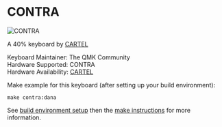 CONTRA
===

![CONTRA](https://cartel.ltd/wp-content/uploads/2018/01/img_3209.jpg)

A 40% keyboard by [CARTEL](https://cartel.ltd/)

Keyboard Maintainer: The QMK Community  
Hardware Supported: CONTRA  
Hardware Availability: [CARTEL](https://cartel.ltd/projects/contra/)

Make example for this keyboard (after setting up your build environment):

    make contra:dana

See [build environment setup](https://docs.qmk.fm/#/getting_started_build_tools) then the [make instructions](https://docs.qmk.fm/#/getting_started_make_guide) for more information.
